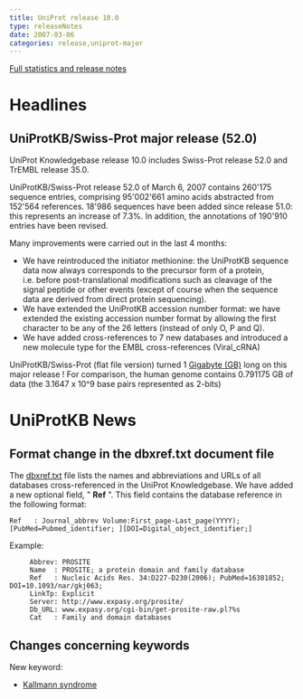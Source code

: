 ```yaml
---
title: UniProt release 10.0
type: releaseNotes
date: 2007-03-06
categories: release,uniprot-major
---
```


[Full statistics and release notes](http://www.expasy.org/txt/old-rel/relnotes.52.htm)

# Headlines

## UniProtKB/Swiss-Prot major release (52.0)

UniProt Knowledgebase release 10.0 includes Swiss-Prot release 52.0 and TrEMBL release 35.0.

UniProtKB/Swiss-Prot release 52.0 of March 6, 2007 contains 260'175 sequence entries, comprising 95'002'661 amino acids abstracted from 152'564 references. 18'986 sequences have been added since release 51.0: this represents an increase of 7.3%. In addition, the annotations of 190'910 entries have been revised.

Many improvements were carried out in the last 4 months:

-   We have reintroduced the initiator methionine: the UniProtKB sequence data now always corresponds to the precursor form of a protein, i.e. before post-translational modifications such as cleavage of the signal peptide or other events (except of course when the sequence data are derived from direct protein sequencing).
-   We have extended the UniProtKB accession number format: we have extended the existing accession number format by allowing the first character to be any of the 26 letters (instead of only O, P and Q).
-   We have added cross-references to 7 new databases and introduced a new molecule type for the EMBL cross-references (Viral\_cRNA)

UniProtKB/Swiss-Prot (flat file version) turned 1 [Gigabyte (GB)](http://en.wikipedia.org/wiki/Gigabyte) long on this major release ! For comparison, the human genome contains 0.791175 GB of data (the 3.1647 x 10^9 base pairs represented as 2-bits)

# UniProtKB News

## Format change in the dbxref.txt document file

The [dbxref.txt](https://ftp.uniprot.org/pub/databases/uniprot/current_release/knowledgebase/complete/docs/dbxref) file lists the names and abbreviations and URLs of all databases cross-referenced in the UniProt Knowledgebase. We have added a new optional field, " **Ref** ". This field contains the database reference in the following format:

    Ref   : Journal_abbrev Volume:First_page-Last_page(YYYY); [PubMed=Pubmed_identifier; ][DOI=Digital_object_identifier;]

Example:

         Abbrev: PROSITE
         Name  : PROSITE; a protein domain and family database
         Ref   : Nucleic Acids Res. 34:D227-D230(2006); PubMed=16381852; DOI=10.1093/nar/gkj063;
         LinkTp: Explicit
         Server: http://www.expasy.org/prosite/
         Db_URL: www.expasy.org/cgi-bin/get-prosite-raw.pl?%s
         Cat   : Family and domain databases
        

## Changes concerning keywords

New keyword:

-   [Kallmann syndrome](http://www.uniprot.org/keywords/KW-0956)
